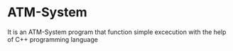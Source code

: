# ATM-System

It is an ATM-System program that function simple excecution with the help of C++ programming language

